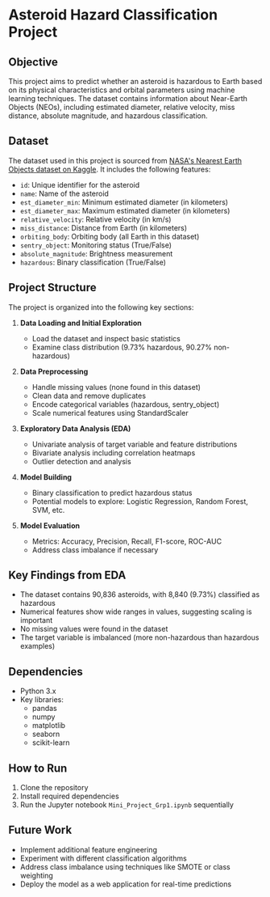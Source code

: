 # Asteroid Hazard Classification Project

## Objective
This project aims to predict whether an asteroid is hazardous to Earth based on its physical characteristics and orbital parameters using machine learning techniques. The dataset contains information about Near-Earth Objects (NEOs), including estimated diameter, relative velocity, miss distance, absolute magnitude, and hazardous classification.

## Dataset
The dataset used in this project is sourced from [NASA's Nearest Earth Objects dataset on Kaggle](https://www.kaggle.com/datasets/sameepvani/nasa-nearest-earth-objects). It includes the following features:
- `id`: Unique identifier for the asteroid
- `name`: Name of the asteroid
- `est_diameter_min`: Minimum estimated diameter (in kilometers)
- `est_diameter_max`: Maximum estimated diameter (in kilometers)
- `relative_velocity`: Relative velocity (in km/s)
- `miss_distance`: Distance from Earth (in kilometers)
- `orbiting_body`: Orbiting body (all Earth in this dataset)
- `sentry_object`: Monitoring status (True/False)
- `absolute_magnitude`: Brightness measurement
- `hazardous`: Binary classification (True/False)

## Project Structure
The project is organized into the following key sections:
1. **Data Loading and Initial Exploration**
   - Load the dataset and inspect basic statistics
   - Examine class distribution (9.73% hazardous, 90.27% non-hazardous)

2. **Data Preprocessing**
   - Handle missing values (none found in this dataset)
   - Clean data and remove duplicates
   - Encode categorical variables (hazardous, sentry_object)
   - Scale numerical features using StandardScaler

3. **Exploratory Data Analysis (EDA)**
   - Univariate analysis of target variable and feature distributions
   - Bivariate analysis including correlation heatmaps
   - Outlier detection and analysis

4. **Model Building**
   - Binary classification to predict hazardous status
   - Potential models to explore: Logistic Regression, Random Forest, SVM, etc.

5. **Model Evaluation**
   - Metrics: Accuracy, Precision, Recall, F1-score, ROC-AUC
   - Address class imbalance if necessary

## Key Findings from EDA
- The dataset contains 90,836 asteroids, with 8,840 (9.73%) classified as hazardous
- Numerical features show wide ranges in values, suggesting scaling is important
- No missing values were found in the dataset
- The target variable is imbalanced (more non-hazardous than hazardous examples)

## Dependencies
- Python 3.x
- Key libraries:
  - pandas
  - numpy
  - matplotlib
  - seaborn
  - scikit-learn

## How to Run
1. Clone the repository
2. Install required dependencies
3. Run the Jupyter notebook `Mini_Project_Grp1.ipynb` sequentially

## Future Work
- Implement additional feature engineering
- Experiment with different classification algorithms
- Address class imbalance using techniques like SMOTE or class weighting
- Deploy the model as a web application for real-time predictions

